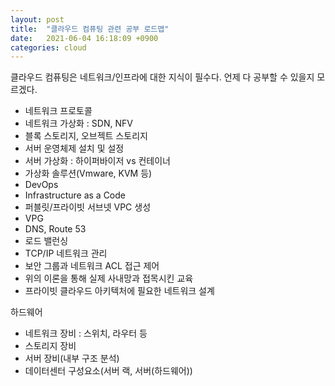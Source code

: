 ```yaml
---
layout: post
title:  "클라우드 컴퓨팅 관련 공부 로드맵"
date:   2021-06-04 16:18:09 +0900
categories: cloud
---
```





클라우드 컴퓨팅은 네트워크/인프라에 대한 지식이 필수다.
언제 다 공부할 수 있을지 모르겠다.

* 네트워크 프로토콜
* 네트워크 가상화 : SDN, NFV
* 블록 스토리지, 오브젝트 스토리지
* 서버 운영체제 설치 및 설정
* 서버 가상화 : 하이퍼바이저 vs 컨테이너
* 가상화 솔루션(Vmware, KVM 등)
* DevOps
* Infrastructure as a Code
* 퍼블릿/프라이빗 서브넷 VPC 생성
* VPG
* DNS, Route 53
* 로드 밸런싱
* TCP/IP 네트워크 관리
* 보안 그룹과 네트워크 ACL 접근 제어
* 위의 이론을 통해 실제 사내망과 접목시킨 교육
* 프라이빗 클라우드 아키텍처에 필요한 네트워크 설계


하드웨어
* 네트워크 장비 : 스위치, 라우터 등
* 스토리지 장비
* 서버 장비(내부 구조 분석)
* 데이터센터 구성요소(서버 랙, 서버(하드웨어))
